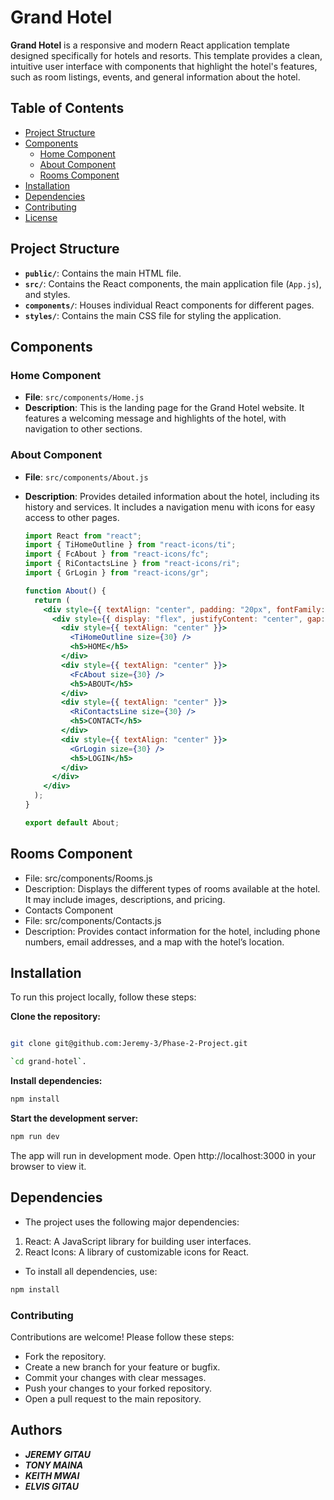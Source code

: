 # Grand Hotel

**Grand Hotel** is a responsive and modern React application template designed specifically for hotels and resorts. This template provides a clean, intuitive user interface with components that highlight the hotel's features, such as room listings, events, and general information about the hotel.

## Table of Contents

- [Project Structure](#project-structure)
- [Components](#components)
  - [Home Component](#home-component)
  - [About Component](#about-component)
  - [Rooms Component](#rooms-component)
- [Installation](#installation)
- [Dependencies](#dependencies)
- [Contributing](#contributing)
- [License](#license)

## Project Structure


- **`public/`**: Contains the main HTML file.
- **`src/`**: Contains the React components, the main application file (`App.js`), and styles.
- **`components/`**: Houses individual React components for different pages.
- **`styles/`**: Contains the main CSS file for styling the application.

## Components

### Home Component

- **File**: `src/components/Home.js`
- **Description**: This is the landing page for the Grand Hotel website. It features a welcoming message and highlights of the hotel, with navigation to other sections.

### About Component

- **File**: `src/components/About.js`
- **Description**: Provides detailed information about the hotel, including its history and services. It includes a navigation menu with icons for easy access to other pages.

  ```jsx
  import React from "react";
  import { TiHomeOutline } from "react-icons/ti";
  import { FcAbout } from "react-icons/fc";
  import { RiContactsLine } from "react-icons/ri";
  import { GrLogin } from "react-icons/gr";

  function About() {
    return (
      <div style={{ textAlign: "center", padding: "20px", fontFamily: "Arial, sans-serif" }}>
        <div style={{ display: "flex", justifyContent: "center", gap: "30px", alignItems: "center" }}>
          <div style={{ textAlign: "center" }}>
            <TiHomeOutline size={30} />
            <h5>HOME</h5>
          </div>
          <div style={{ textAlign: "center" }}>
            <FcAbout size={30} />
            <h5>ABOUT</h5>
          </div>
          <div style={{ textAlign: "center" }}>
            <RiContactsLine size={30} />
            <h5>CONTACT</h5>
          </div>
          <div style={{ textAlign: "center" }}>
            <GrLogin size={30} />
            <h5>LOGIN</h5>
          </div>
        </div>
      </div>
    );
  }

  export default About;
## Rooms Component
- File: src/components/Rooms.js
- Description: Displays the different types of rooms available at the hotel. It may include images, descriptions, and pricing.
- Contacts Component
- File: src/components/Contacts.js
- Description: Provides contact information for the hotel, including phone numbers, email addresses, and a map with the hotel’s location.

## Installation
To run this project locally, follow these steps:

**Clone the repository:**

```bash

git clone git@github.com:Jeremy-3/Phase-2-Project.git
```
```bash
`cd grand-hotel`.
```

**Install dependencies:**

```bash
npm install
```

**Start the development server:**

```bash
npm run dev
```
The app will run in development mode. Open http://localhost:3000 in your browser to view it.

## Dependencies
- The project uses the following major dependencies:

1. React: A JavaScript library for building user interfaces.
2. React Icons: A library of customizable icons for React.
- To install all dependencies, use:

```bash
npm install
```
### Contributing
Contributions are welcome! Please follow these steps:

- Fork the repository.
- Create a new branch for your feature or bugfix.
- Commit your changes with clear messages.
- Push your changes to your forked repository.
- Open a pull request to the main repository.

## Authors

- ***JEREMY GITAU***
- ***TONY MAINA***
- ***KEITH MWAI***
- ***ELVIS GITAU***